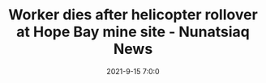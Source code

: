 ---
"title": "Worker dies after helicopter rollover at Hope Bay mine site - Nunatsiaq News"
"date": "2021-9-15 7:0:0"
"feed_name": "GOOGLENEWSMINING"
"feed_website": "https://news.google.com/search?q=mining%2Bincident&hl=en-US&gl=US&ceid=US:en"
"feed_rss": "https://news.google.com/rss/search?q=mining%2Bincident&hl=en-US&gl=US&ceid=US:en"
"link": "https://nunatsiaq.com/stories/article/worker-dies-in-accident-at-hope-bay-mine-site/"
"file": "_posts/2021-1-1-0f49c01228b2c026605d4657ecbf3193eee7940d.md"
"accident": "1"
"drilling": "1"
"dead": "1"
"injured": "0"
"where": "mining site"
---